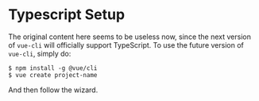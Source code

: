 # Typescript Setup

The original content here seems to be useless now, since the next version of `vue-cli` will officially support TypeScript. To use the future version of `vue-cli`, simply do:

```console
$ npm install -g @vue/cli
$ vue create project-name
```

And then follow the wizard.
